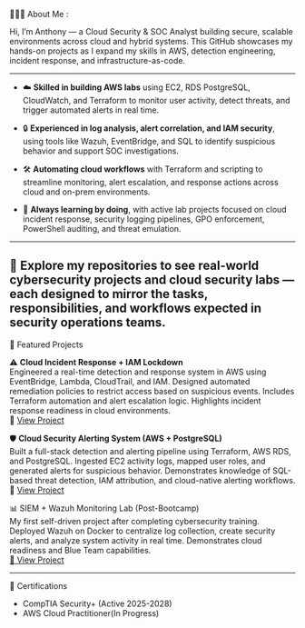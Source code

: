 👨🏾‍💻 About Me :

Hi, I’m Anthony — a Cloud Security & SOC Analyst building secure, scalable environments across cloud and hybrid systems. This GitHub showcases my hands-on projects as I expand my skills in AWS, detection engineering, incident response, and infrastructure-as-code.

---

- ☁️ **Skilled in building AWS labs** using EC2, RDS PostgreSQL, CloudWatch, and Terraform to monitor user activity, detect threats, and trigger automated alerts in real time.

- 🔒 **Experienced in log analysis, alert correlation, and IAM security**, using tools like Wazuh, EventBridge, and SQL to identify suspicious behavior and support SOC investigations.

- 🛠️ **Automating cloud workflows** with Terraform and scripting to streamline monitoring, alert escalation, and response actions across cloud and on-prem environments.

- 🧠 **Always learning by doing**, with active lab projects focused on cloud incident response, security logging pipelines, GPO enforcement, PowerShell auditing, and threat emulation.

---

🚀 Explore my repositories to see real-world cybersecurity projects and cloud security labs — each designed to mirror the tasks, responsibilities, and workflows expected in security operations teams.
---

📂 Featured Projects

⚠️ **Cloud Incident Response + IAM Lockdown**  
Engineered a real-time detection and response system in AWS using EventBridge, Lambda, CloudTrail, and IAM. Designed automated remediation policies to restrict access based on suspicious events. Includes Terraform automation and alert escalation logic. Highlights incident response readiness in cloud environments.  
🔗 [View Project](https://github.com/dreighton90/Cloud-Incident-Response-and-IAM-Lockdown)

🛡️ **Cloud Security Alerting System (AWS + PostgreSQL)**  
Built a full-stack detection and alerting pipeline using Terraform, AWS RDS, and PostgreSQL. Ingested EC2 activity logs, mapped user roles, and generated alerts for suspicious behavior. Demonstrates knowledge of SQL-based threat detection, IAM attribution, and cloud-native alerting workflows.  
🔗 [View Project](https://github.com/dreighton90/Cloud-Security-Alerting-System-AWS-PostgreSQL)

📊 SIEM + Wazuh Monitoring Lab (Post-Bootcamp)  
My first self-driven project after completing cybersecurity training. Deployed Wazuh on Docker to centralize log collection, create security alerts, and analyze system activity in real time. Demonstrates cloud readiness and Blue Team capabilities.  
[🔗 View Project](https://github.com/dreighton90/wazuh_siem_lab.git)

---

📜 Certifications

- CompTIA Security+ (Active 2025-2028)
- AWS Cloud Practitioner(In Progress)
